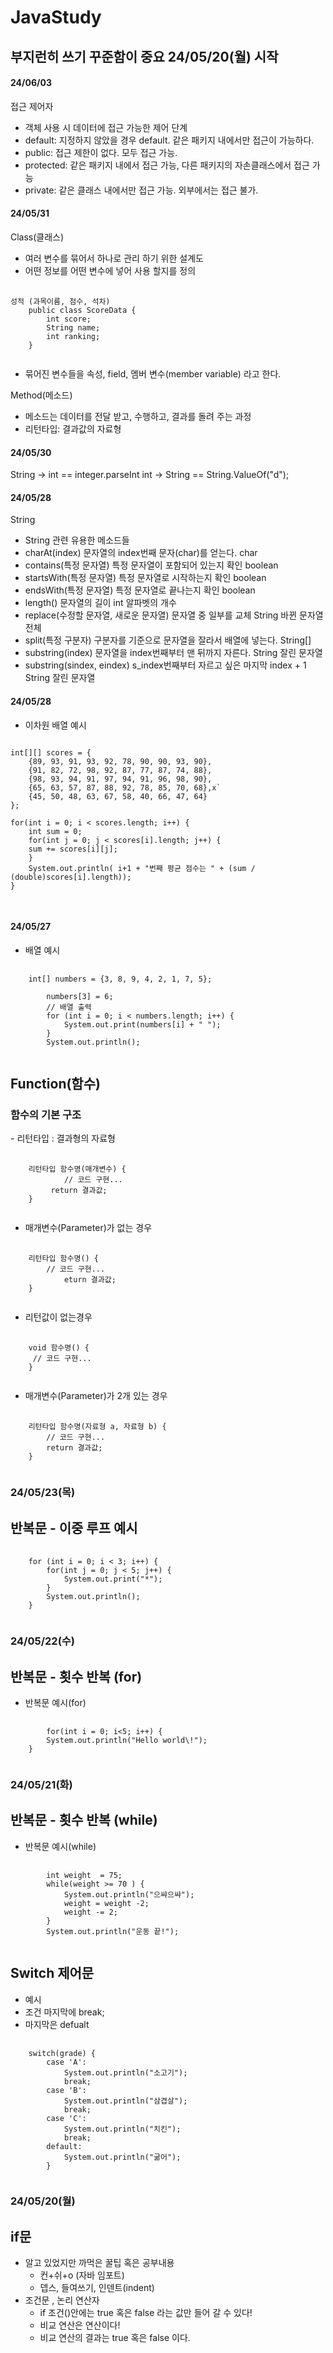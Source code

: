 # JavaStudy
## 부지런히 쓰기 꾸준함이 중요 24/05/20(월) 시작

<h4>24/06/03</h4>

접근 제어자
- 객체 사용 시 데이터에 접근 가능한 제어 단계
- default: 지정하지 않았을 경우 default. 같은 패키지 내에서만 접근이 가능하다.
- public: 접근 제한이 없다. 모두 접근 가능.
- protected: 같은 패키지 내에서 접근 가능, 다른 패키지의 자손클래스에서 접근 가능
- private: 같은 클래스 내에서만 접근 가능. 외부에서는 접근 불가.

<h4>24/05/31</h4>

Class(클래스)
- 여러 변수를 묶어서 하나로 관리 하기 위한 설계도
- 어떤 정보를 어떤 변수에 넣어 사용 할지를 정의

<pre>
	<code>
성적 (과목이름, 점수, 석차)  
	public class ScoreData {
	    int score;
	    String name;
	    int ranking;
	}
	</code>
</pre>
- 묶어진 변수들을 속성, field, 멤버 변수(member variable) 라고 한다.

Method(메소드)
- 메소드는 데이터를 전달 받고, 수행하고, 결과를 돌려 주는 과정
- 리턴타입: 결과값의 자료형

<h4>24/05/30</h4>

String -> int == integer.parseInt
int -> String == String.ValueOf("d");
<h4>24/05/28</h4>

String
- String 관련 유용한 메소드들
- charAt(index)	문자열의 index번째 문자(char)를 얻는다.	char
- contains(특정 문자열)	특정 문자열이 포함되어 있는지 확인	boolean
- startsWith(특정 문자열)	특정 문자열로 시작하는지 확인	boolean
- endsWith(특정 문자열)	특정 문자열로 끝나는지 확인	boolean
- length()	문자열의 길이	int 알파벳의 개수
- replace(수정할 문자열, 새로운 문자열)	문자열 중 일부를 교체	String 바뀐 문자열 전체
- split(특정 구분자)	구분자를 기준으로 문자열을 잘라서 배열에 넣는다.	String[]
- substring(index)	문자열을 index번째부터 맨 뒤까지 자른다.	String 잘린 문자열
- substring(sindex, eindex)	s_index번째부터 자르고 싶은 마지막 index + 1	String 잘린 문자열

<h4>24/05/28</h4>

- 이차원 배열 예시
<pre>
<code>
int[][] scores = {
    {89, 93, 91, 93, 92, 78, 90, 90, 93, 90},
    {91, 82, 72, 98, 92, 87, 77, 87, 74, 88},
    {98, 93, 94, 91, 97, 94, 91, 96, 98, 90},
    {65, 63, 57, 87, 88, 92, 78, 85, 70, 68},x`
    {45, 50, 48, 63, 67, 58, 40, 66, 47, 64}
};

for(int i = 0; i < scores.length; i++) {
    int sum = 0;
    for(int j = 0; j < scores[i].length; j++) {
	sum += scores[i][j];
    }
    System.out.println( i+1 + "번째 평균 점수는 " + (sum / (double)scores[i].length));
}

</code>
</pre>

<h4>24/05/27</h4>

- 배열 예시
<pre>
	<code>
	int[] numbers = {3, 8, 9, 4, 2, 1, 7, 5};
		
        numbers[3] = 6;
        // 배열 출력
        for (int i = 0; i < numbers.length; i++) {
            System.out.print(numbers[i] + " ");
        }
        System.out.println();
	</code>
</pre>

## Function(함수)
<h3>함수의 기본 구조</h3>
- 리턴타입 : 결과형의 자료형
<pre>
  <code>
	리턴타입 함수명(매개변수) {
    		// 코드 구현...
   		 return 결과값;
	}
  </code>
</pre>

- 매개변수(Parameter)가 없는 경우

<pre>
  <code>
	리턴타입 함수명() {
   	    // 코드 구현...
       	    eturn 결과값;
	}
  </code>
</pre>

- 리턴값이 없는경우

<pre>
	<code>
	void 함수명() {
	 // 코드 구현...
	}
	</code>
</pre>

- 매개변수(Parameter)가 2개 있는 경우

<pre>
	<code>
	리턴타입 함수명(자료형 a, 자료형 b) {
	    // 코드 구현...
	    return 결과값;
	}
	</code>
</pre>

<h3>24/05/23(목)</h3>

## 반복문 - 이중 루프 예시

<pre>
  <code>
	for (int i = 0; i < 3; i++) {
		for(int j = 0; j < 5; j++) {
			System.out.print("*");
		}
		System.out.println();
	}
  </code>
</pre>

<h3>24/05/22(수)</h3>

## 반복문 - 횟수 반복 (for)

- 반복문 예시(for)
<pre>
  <code>
    	for(int i = 0; i<5; i++) {
		System.out.println("Hello world\!");
	}
  </code>
</pre>


<h3>24/05/21(화)</h3>

## 반복문 - 횟수 반복 (while)

- 반복문 예시(while)
<pre>
  <code>
    	int weight  = 75;
		while(weight >= 70 ) {
			System.out.println("으쌰으쌰");
			weight = weight -2;
			weight -= 2;
		}
		System.out.println("운동 끝!");
  </code>
</pre>

## Switch 제어문

- 예시
- 조건 마지막에 break;
- 마지막은 defualt

<pre>
  <code>
    switch(grade) {
		case 'A':
			System.out.println("소고기");
			break;
		case 'B':
			System.out.println("삼겹살");
			break;
		case 'C':
			System.out.println("치킨");
			break;
		default:
			System.out.println("굶어");
		}
  </code>
</pre>

<h3>24/05/20(월)</h3>

## if문
- 알고 있었지만 까먹은 꿀팁 혹은 공부내용
  - 컨+쉬+o (자바 임포트)
  - 뎁스, 들여쓰기, 인덴트(indent)
- 조건문 , 논리 연산자
  - if 조건()안에는 true 혹은 false 라는 값만 들어 갈 수 있다!
  - 비교 연산은 연산이다!
  - 비교 연산의 결과는 true 혹은 false 이다.

